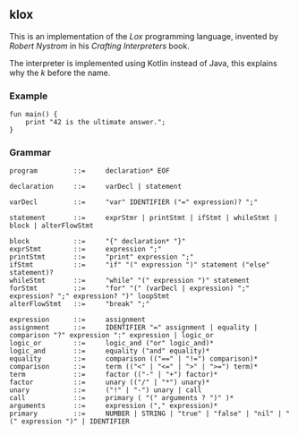 ## klox

This is an implementation of the _Lox_ programming language, invented by _Robert Nystrom_ in his
_Crafting Interpreters_ book.

The interpreter is implemented using Kotlin instead of Java, this explains why the _k_ before the name.

### Example

```lox
fun main() {
    print "42 is the ultimate answer.";
}
```
### Grammar

```
program         ::=     declaration* EOF

declaration     ::=     varDecl | statement

varDecl         ::=     "var" IDENTIFIER ("=" expression)? ";"

statement       ::=     exprStmr | printStmt | ifStmt | whileStmt | block | alterFlowStmt

block           ::=     "{" declaration* "}"
exprStmt        ::=     expression ";"
printStmt       ::=     "print" expression ";"
ifStmt          ::=     "if" "(" expression ")" statement ("else" statement)?
whileStmt       ::=     "while" "(" expression ")" statement
forStmt         ::=     "for" "(" (varDecl | expression) ";" expression? ";" expression? ")" loopStmt
alterFlowStmt   ::=     "break" ";" 

expression      ::=     assignment
assignment      ::=     IDENTIFIER "=" assignment | equality | comparison "?" expression ":" expression | logic_or
logic_or        ::=     logic_and ("or" logic_and)*
logic_and       ::=     equality ("and" equality)*
equality        ::=     comparison (("==" | "!=") comparison)*
comparison      ::=     term (("<" | "<=" | ">" | ">=") term)*
term            ::=     factor (("-" | "+") factor)*
factor          ::=     unary (("/" | "*") unary)*
unary           ::=     ("!" | "-") unary | call
call            ::=     primary ( "(" arguments ? ")" )*
arguments       ::=     expression ("," expression)*
primary         ::=     NUMBER | STRING | "true" | "false" | "nil" | "(" expression ")" | IDENTIFIER
```